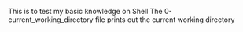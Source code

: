 This is to test my basic knowledge on Shell
The 0-current_working_directory file prints out the current working directory
